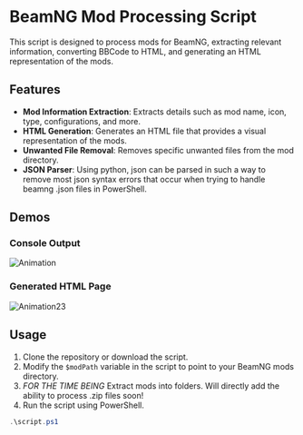 # BeamNG Mod Processing Script

This script is designed to process mods for BeamNG, extracting relevant information, converting BBCode to HTML, and generating an HTML representation of the mods.

## Features

- **Mod Information Extraction**: Extracts details such as mod name, icon, type, configurations, and more.
- **HTML Generation**: Generates an HTML file that provides a visual representation of the mods.
- **Unwanted File Removal**: Removes specific unwanted files from the mod directory.
- **JSON Parser**: Using python, json can be parsed in such a way to remove most json syntax errors that occur when trying to handle beamng .json files in PowerShell.

## Demos


### Console Output
![Animation](https://github.com/dehlirious/BeamNG-Mod-Utility/assets/25449483/a1c25124-9d9e-42fe-b585-47fdf361d36c)

### Generated HTML Page
![Animation23](https://github.com/dehlirious/BeamNG-Mod-Utility/assets/25449483/1250a93f-e81f-49cc-b4e3-44559eea973b)

## Usage

1. Clone the repository or download the script.
2. Modify the `$modPath` variable in the script to point to your BeamNG mods directory.
3. *FOR THE TIME BEING* Extract mods into folders. Will directly add the ability to process .zip files soon!
4. Run the script using PowerShell.

```powershell
.\script.ps1

